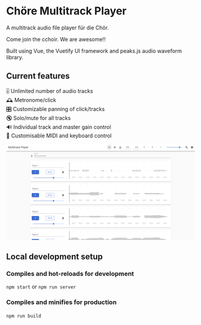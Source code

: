 # Chöre Multitrack Player

A multitrack audio file player für die Chör.

Come join the cchoir. We are awesome!!

Built using Vue, the Vuetify UI framework and peaks.js audio waveform library.

## Current features
🎚️ Unlimited number of audio tracks  
🕰️ Metronome/click  
🎛️ Customizable panning of click/tracks  
🔇 Solo/mute for all tracks  
🔊 Individual track and master gain control  
🎹 Customisable MIDI and keyboard control  

![Screenshot](./screenshot.png)

## Local development setup

### Compiles and hot-reloads for development
`npm start` or `npm run server`

### Compiles and minifies for production
`npm run build`
